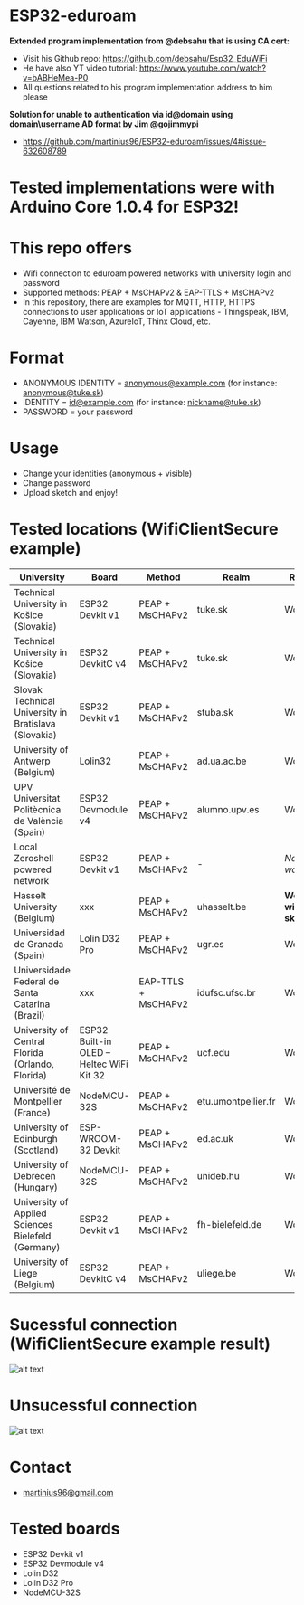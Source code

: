 # ESP32-eduroam
**Extended program implementation from @debsahu that is using CA cert:**
* Visit his Github repo: https://github.com/debsahu/Esp32_EduWiFi
* He have also YT video tutorial: https://www.youtube.com/watch?v=bABHeMea-P0
* All questions related to his program implementation address to him please

**Solution for unable to authentication via id@domain using domain\\username AD format by Jim @gojimmypi**
* https://github.com/martinius96/ESP32-eduroam/issues/4#issue-632608789
# Tested implementations were with Arduino Core 1.0.4 for ESP32!

# This repo offers
* Wifi connection to eduroam powered networks with university login and password
* Supported methods: PEAP + MsCHAPv2 & EAP-TTLS + MsCHAPv2
* In this repository, there are examples for MQTT, HTTP, HTTPS connections to user applications or IoT applications - Thingspeak, IBM, Cayenne, IBM Watson, AzureIoT, Thinx Cloud, etc.

# Format
* ANONYMOUS IDENTITY = anonymous@example.com (for instance: anonymous@tuke.sk)
* IDENTITY = id@example.com (for instance: nickname@tuke.sk)
* PASSWORD = your password

# Usage
* Change your identities (anonymous + visible) 
* Change password
* Upload sketch and enjoy!

# Tested locations (WifiClientSecure example)
|University|Board|Method|Realm|Result|Year|
|-------------|-------------| -----|------|------|------|
|Technical University in Košice (Slovakia)|ESP32 Devkit v1|PEAP + MsCHAPv2|tuke.sk|Working|2018|
|Technical University in Košice (Slovakia)|ESP32 DevkitC v4|PEAP + MsCHAPv2|tuke.sk|Working|2018|
|Slovak Technical University in Bratislava (Slovakia)|ESP32 Devkit v1|PEAP + MsCHAPv2|stuba.sk|Working|2018|
|University of Antwerp (Belgium)|Lolin32|PEAP + MsCHAPv2|ad.ua.ac.be|Working|2018|
|UPV Universitat Politècnica de València (Spain)|ESP32 Devmodule v4|PEAP + MsCHAPv2|alumno.upv.es|Working|2018|
|Local Zeroshell powered network|ESP32 Devkit v1|PEAP + MsCHAPv2|-|*Not working*|2018|
|Hasselt University (Belgium)|xxx|PEAP + MsCHAPv2|uhasselt.be|**Working with fix sketch**|2018|
|Universidad de Granada (Spain)|Lolin D32 Pro|PEAP + MsCHAPv2|ugr.es|Working|2018|
|Universidade Federal de Santa Catarina (Brazil)|xxx|EAP-TTLS + MsCHAPv2|idufsc.ufsc.br|Working|2018|
|University of Central Florida (Orlando, Florida)|ESP32 Built-in OLED – Heltec WiFi Kit 32|PEAP + MsCHAPv2|ucf.edu|Working|2018|
|Université de Montpellier (France)|NodeMCU-32S|PEAP + MsCHAPv2|etu.umontpellier.fr|Working|2018|
|University of Edinburgh (Scotland)|ESP-WROOM-32 Devkit|PEAP + MsCHAPv2|ed.ac.uk|Working|2018|
|University of Debrecen (Hungary)|NodeMCU-32S|PEAP + MsCHAPv2|unideb.hu|Working|2018|
|University of Applied Sciences Bielefeld (Germany)|ESP32 Devkit v1|PEAP + MsCHAPv2|fh-bielefeld.de|Working|2018|
|University of Liege (Belgium)|ESP32 DevkitC v4|PEAP + MsCHAPv2|uliege.be|Working|2018|

# Sucessful connection (WifiClientSecure example result)
 ![alt text](https://i.nahraj.to/f/24Kc.png)
# Unsucessful connection
 ![alt text](https://camo.githubusercontent.com/87e47d1b27f4e8ace87423e40e8edbce7983bafa/68747470733a2f2f692e6e616872616a2e746f2f662f323435572e504e47)

# Contact
* martinius96@gmail.com

# Tested boards
* ESP32 Devkit v1
* ESP32 Devmodule v4
* Lolin D32
* Lolin D32 Pro
* NodeMCU-32S

